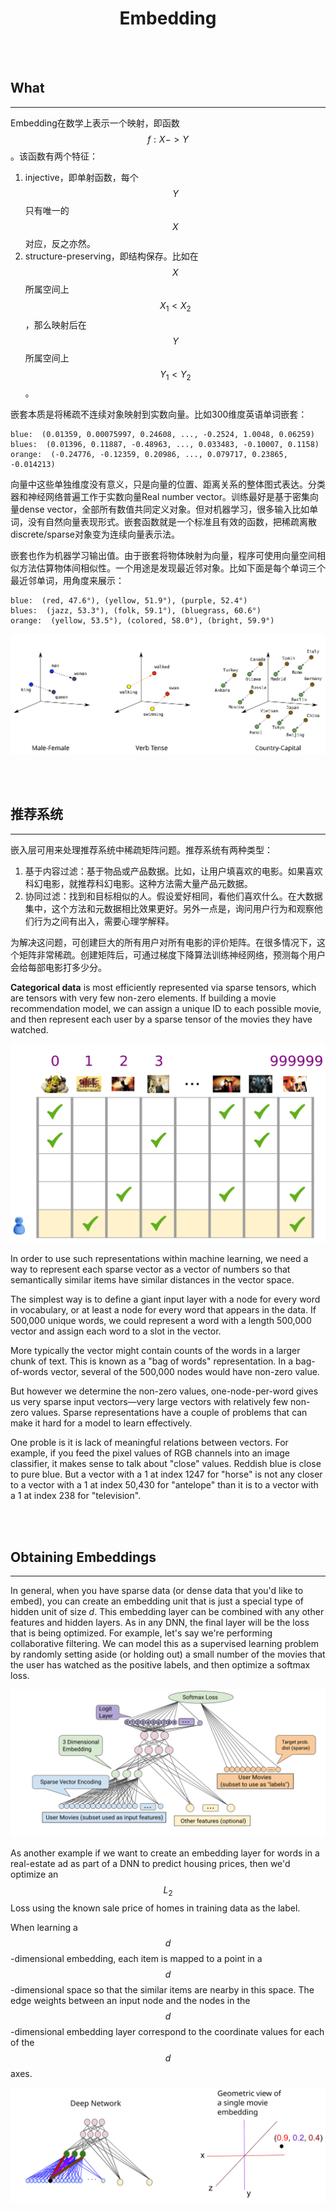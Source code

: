 # <center>Embedding</center>


<br></br>



## What
----
Embedding在数学上表示一个映射，即函数$$f: X -> Y$$。该函数有两个特征：
1. injective，即单射函数，每个$$Y$$只有唯一的$$X$$对应，反之亦然。
2. structure-preserving，即结构保存。比如在$$X$$所属空间上$$X_{1} < X_{2}$$，那么映射后在$$Y$$所属空间上$$Y_{1} < Y_{2}$$。

嵌套本质是将稀疏不连续对象映射到实数向量。比如300维度英语单词嵌套：

```
blue:  (0.01359, 0.00075997, 0.24608, ..., -0.2524, 1.0048, 0.06259)
blues:  (0.01396, 0.11887, -0.48963, ..., 0.033483, -0.10007, 0.1158)
orange:  (-0.24776, -0.12359, 0.20986, ..., 0.079717, 0.23865, -0.014213)
```

向量中这些单独维度没有意义，只是向量的位置、距离关系的整体图式表达。分类器和神经网络普遍工作于实数向量Real number vector。训练最好是基于密集向量dense vector，全部所有数值共同定义对象。但对机器学习，很多输入比如单词，没有自然向量表现形式。嵌套函数就是一个标准且有效的函数，把稀疏离散discrete/sparse对象变为连续向量表示法。

嵌套也作为机器学习输出值。由于嵌套将物体映射为向量，程序可使用向量空间相似方法估算物体间相似性。一个用途是发现最近邻对象。比如下面是每个单词三个最近邻单词，用角度来展示：

```
blue:  (red, 47.6°), (yellow, 51.9°), (purple, 52.4°)
blues:  (jazz, 53.3°), (folk, 59.1°), (bluegrass, 60.6°)
orange:  (yellow, 53.5°), (colored, 58.0°), (bright, 59.9°)
```

![](./Images/linear_relationships.svg)



<br></br>



## 推荐系统
----
嵌入层可用来处理推荐系统中稀疏矩阵问题。推荐系统有两种类型：
1. 基于内容过滤：基于物品或产品数据。比如，让用户填喜欢的电影。如果喜欢科幻电影，就推荐科幻电影。这种方法需大量产品元数据。
2. 协同过滤：找到和目标相似的人。假设爱好相同，看他们喜欢什么。在大数据集中，这个方法和元数据相比效果更好。另外一点是，询问用户行为和观察他们行为之间有出入，需要心理学解释。

为解决这问题，可创建巨大的所有用户对所有电影的评价矩阵。在很多情况下，这个矩阵非常稀疏。创建矩阵后，可通过梯度下降算法训练神经网络，预测每个用户会给每部电影打多少分。

**Categorical data** is most efficiently represented via sparse tensors, which are tensors with very few non-zero elements. If building a movie recommendation model, we can assign a unique ID to each possible movie, and then represent each user by a sparse tensor of the movies they have watched.

![](./Images/embedding1.png)

In order to use such representations within machine learning, we need a way to represent each sparse vector as a vector of numbers so that semantically similar items have similar distances in the vector space.

The simplest way is to define a giant input layer with a node for every word in vocabulary, or at least a node for every word that appears in the data. If 500,000 unique words, we could represent a word with a length 500,000 vector and assign each word to a slot in the vector.

More typically the vector might contain counts of the words in a larger chunk of text. This is known as a "bag of words" representation. In a bag-of-words vector, several of the 500,000 nodes would have non-zero value.

But however we determine the non-zero values, one-node-per-word gives us very sparse input vectors—very large vectors with relatively few non-zero values. Sparse representations have a couple of problems that can make it hard for a model to learn effectively.

One proble is it is lack of meaningful relations between vectors. For example, if you feed the pixel values of RGB channels into an image classifier, it makes sense to talk about "close" values. Reddish blue is close to pure blue. But a vector with a 1 at index 1247 for "horse" is not any closer to a vector with a 1 at index 50,430 for "antelope" than it is to a vector with a 1 at index 238 for "television".

<br></br>



## Obtaining Embeddings
----
In general, when you have sparse data (or dense data that you'd like to embed), you can create an embedding unit that is just a special type of hidden unit of size _d_. This embedding layer can be combined with any other features and hidden layers. As in any DNN, the final layer will be the loss that is being optimized. For example, let's say we're performing collaborative filtering. We can model this as a supervised learning problem by randomly setting aside (or holding out) a small number of the movies that the user has watched as the positive labels, and then optimize a softmax loss.

![A sample DNN architecture for learning movie embeddings from collaborative filtering data.](./Images/embedding_example1.svg)

As another example if we want to create an embedding layer for words in a real-estate ad as part of a DNN to predict housing prices, then we'd optimize an $$L_{2}$$ Loss using the known sale price of homes in training data as the label.

When learning a $$d$$-dimensional embedding, each item is mapped to a point in a $$d$$-dimensional space so that the similar items are nearby in this space. The edge weights between an input node and the nodes in the $$d$$-dimensional embedding layer correspond to the coordinate values for each of the $$d$$ axes.

![A geometric view of the embedding layer weights.](./Images/embedding_example2.svg)
